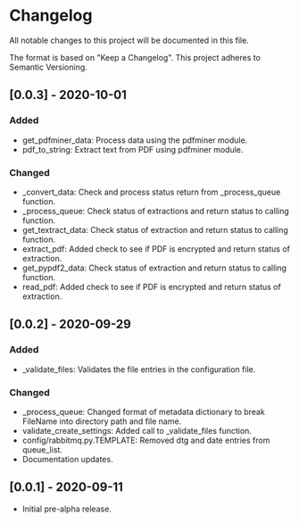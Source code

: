 # Changelog
All notable changes to this project will be documented in this file.

The format is based on "Keep a Changelog".  This project adheres to Semantic Versioning.


## [0.0.3] - 2020-10-01
### Added
- get_pdfminer_data:  Process data using the pdfminer module.
- pdf_to_string:  Extract text from PDF using pdfminer module.

### Changed
- \_convert_data:  Check and process status return from \_process_queue function.
- \_process_queue:  Check status of extractions and return status to calling function.
- get_textract_data:  Check status of extraction and return status to calling function.
- extract_pdf:  Added check to see if PDF is encrypted and return status of extraction.
- get_pypdf2_data:  Check status of extraction and return status to calling function.
- read_pdf:  Added check to see if PDF is encrypted and return status of extraction.


## [0.0.2] - 2020-09-29
### Added
- \_validate_files:  Validates the file entries in the configuration file.

### Changed
- \_process_queue:  Changed format of metadata dictionary to break FileName into directory path and file name.
- validate_create_settings:  Added call to \_validate_files function.
- config/rabbitmq.py.TEMPLATE:  Removed dtg and date entries from queue_list.
- Documentation updates.


## [0.0.1] - 2020-09-11
- Initial pre-alpha release.

